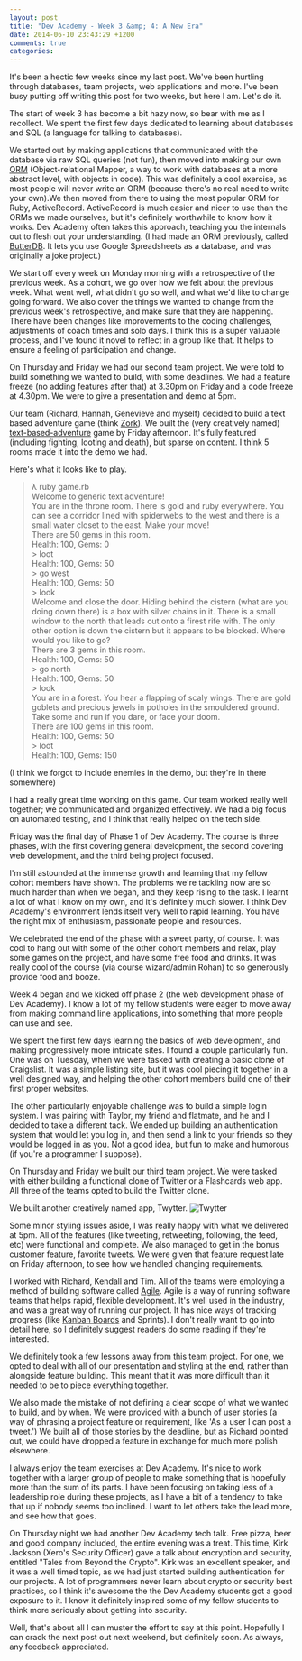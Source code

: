 ```yaml
---
layout: post
title: "Dev Academy - Week 3 &amp; 4: A New Era"
date: 2014-06-10 23:43:29 +1200
comments: true
categories: 
---
```


It's been a hectic few weeks since my last post. We've been hurtling through databases, team projects, web applications and more. I've been busy putting off writing this post for two weeks, but here I am. Let's do it.

The start of week 3 has become a bit hazy now, so bear with me as I recollect. We spent the first few days dedicated to learning about databases and SQL (a language for talking to databases).

We started out by making applications that communicated with the database via raw SQL queries (not fun), then moved into making our own [ORM](http://en.wikipedia.org/wiki/Object-relational_mapping) (Object-relational Mapper, a way to work with databases at a more abstract level, with objects in code). This was definitely a cool exercise, as most people will never write an ORM (because there's no real need to write your own).We then moved from there to using the most popular ORM for Ruby, ActiveRecord. ActiveRecord is much easier and nicer to use than the ORMs we made ourselves, but it's definitely worthwhile to know how it works. Dev Academy often takes this approach, teaching you the internals out to flesh out your understanding. (I had made an ORM previously, called [ButterDB](https://github.com/Widdershin/butterdb). It lets you use Google Spreadsheets as a database, and was originally a joke project.)

<!--more-->

We start off every week on Monday morning with a retrospective of the previous week. As a cohort, we go over how we felt about the previous week. What went well, what didn't go so well, and what we'd like to change going forward. We also cover the things we wanted to change from the previous week's retrospective, and make sure that they are happening. There have been changes like improvements to the coding challenges, adjustments of coach times and solo days. I think this is a super valuable process, and  I've found it novel to reflect in a group like that. It helps to ensure a feeling of participation and change.


On Thursday and Friday we had our second team project. We were told to build something we wanted to build, with some deadlines. We had a feature freeze (no adding features after that) at 3.30pm on Friday and a code freeze at 4.30pm. We were to give a presentation and demo at 5pm.

Our team (Richard, Hannah, Genevieve and myself) decided to build a text based adventure game (think [Zork](http://en.wikipedia.org/wiki/Zork)). We built the (very creatively named) [text-based-adventure](https://github.com/Widdershin/text-based-adventure) game by Friday afternoon. It's fully featured (including fighting, looting and death), but sparse on content. I think 5 rooms made it into the demo we had.

Here's what it looks like to play.

> λ ruby game.rb   
> Welcome to generic text adventure!  
> You are in the throne room. There is gold and ruby everywhere. You can see a corridor lined with spiderwebs to the west and there is a small water closet to the east. Make your move!  
> There are 50 gems in this room.  
> Health: 100, Gems: 0  
> \> loot  
> Health: 100, Gems: 50  
> \> go west  
> Health: 100, Gems: 50  
> \> look  
> Welcome and close the door. Hiding behind the cistern (what are you doing down there) is a box with silver chains in it. There is a small window to the north that leads out onto a firest rife with. The only other option is down the cistern but it appears to be blocked. Where would you like to go?  
> There are 3 gems in this room.  
> Health: 100, Gems: 50  
> \> go north  
> Health: 100, Gems: 50  
> \> look  
> You are in a forest. You hear a flapping of scaly wings. There are gold goblets and precious jewels in potholes in the smouldered ground. Take some and run if you dare, or face your doom.  
> There are 100 gems in this room.  
> Health: 100, Gems: 50  
> \> loot  
> Health: 100, Gems: 150  

(I think we forgot to include enemies in the demo, but they're in there somewhere)

I had a really great time working on this game. Our team worked really well together; we communicated and organized effectively. We had a big focus on automated testing, and I think that really helped on the tech side. 

Friday was the final day of Phase 1 of Dev Academy. The course is three phases, with the first covering general development, the second covering web development, and the third being project focused.

I'm still astounded at the immense growth and learning that my fellow cohort members have shown. The problems we're tackling now are so much harder than when we began, and they keep rising to the task. I learnt a lot of what I know on my own, and it's definitely much slower. I think Dev Academy's environment lends itself very well to rapid learning. You have the right mix of enthusiasm, passionate people and resources.

We celebrated the end of the phase with a sweet party, of course. It was cool to hang out with some of the other cohort members and relax, play some games on the project, and have some free food and drinks. It was really cool of the course (via course wizard/admin Rohan) to so generously provide food and booze.

Week 4 began and we kicked off phase 2 (the web development phase of Dev Academy). I know a lot of my fellow students were eager to move away from making command line applications, into something that more people can use and see. 

We spent the first few days learning the basics of web development, and making progressively more intricate sites. I found a couple particularly fun. One was on Tuesday, when we were tasked with creating a basic clone of Craigslist. It was a simple listing site, but it was cool piecing it together in a well designed way, and helping the other cohort members build one of their first proper websites.

The other particularly enjoyable challenge was to build a simple login system. I was pairing with Taylor, my friend and flatmate, and he and I decided to take a different tack. We ended up building an authentication system that would let you log in, and then send a link to your friends so they would be logged in as you. Not a good idea, but fun to make and humorous (if you're a programmer I suppose).

On Thursday and Friday we built our third team project. We were tasked with either building a functional clone of Twitter or a Flashcards web app. All three of the teams opted to build the Twitter clone.

We built another creatively named app, Twytter.
![Twytter](http://i.imgur.com/iCC8uPX.png)

Some minor styling issues aside, I was really happy with what we delivered at 5pm. All of the features (like tweeting, retweeting, following, the feed, etc) were functional and complete. We also managed to get in the bonus customer feature, favorite tweets. We were given that feature request late on Friday afternoon, to see how we handled changing requirements. 

I worked with Richard, Kendall and Tim. All of the teams were employing a method of building software called [Agile](http://en.wikipedia.org/wiki/Agile_software_development). Agile is a way of running software teams that helps rapid, flexible development. It's well used in the industry, and was a great way of running our project. It has nice ways of tracking progress (like [Kanban Boards](http://en.wikipedia.org/wiki/Kanban_board) and Sprints). I don't really want to go into detail here, so I definitely suggest readers do some reading if they're interested.

We definitely took a few lessons away from this team project. For one, we opted to deal with all of our presentation and styling at the end, rather than alongside feature building. This meant that it was more difficult than it needed to be to piece everything together.

We also made the mistake of not defining a clear scope of what we wanted to build, and by when. We were provided with a bunch of user stories (a way of phrasing a project feature or requirement, like 'As a user I can post a tweet.') We built all of those stories by the deadline, but as Richard pointed out, we could have dropped a feature in exchange for much more polish elsewhere.

I always enjoy the team exercises at Dev Academy. It's nice to work together with a larger group of people to make something that is hopefully more than the sum of its parts. I have been focusing on taking less of a leadership role during these projects, as I have a bit of a tendency to take that up if nobody seems too inclined. I want to let others take the lead more, and see how that goes.

On Thursday night we had another Dev Academy tech talk. Free pizza, beer and good company included, the entire evening was a treat. This time, Kirk Jackson (Xero's Security Officer) gave a talk about encryption and security, entitled "Tales from Beyond the Crypto". Kirk was an excellent speaker, and it was a well timed topic, as we had just started building authentication for our projects. A lot of programmers never learn about crypto or security best practices, so I think it's awesome the the Dev Academy students got a good exposure to it. I know it definitely inspired some of my fellow students to think more seriously about getting into security.

Well, that's about all I can muster the effort to say at this point. Hopefully I can crack the next post out next weekend, but definitely soon. As always, any feedback appreciated.
